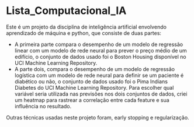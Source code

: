 # Lista_Computacional_IA

Este é um projeto da disciplina de inteligência artificial envolvendo aprendizado de máquina e python, que consiste de duas partes: 

- A primeira parte compara o desempenho de um modelo de regressão linear com um modelo de rede neural para prever o preço médio de um edifício, o conjunto de dados usado foi o Boston Housing disponível no UCI Machine Learning Repository.
- A parte dois, compara o desempenho de um modelo de regressão logística com um modelo de rede neural para definir se um paciente é diabético ou não, o conjunto de dados usado foi o Pima Indians Diabetes do UCI Machine Learning Repository. Para escolher qual variável seria utilizada nas previsões nos dois conjuntos de dados, criei um heatmap para rastrear a correlação entre cada feature e sua influência no resultado.

Outras técnicas usadas neste projeto foram, early stopping e regularização.
